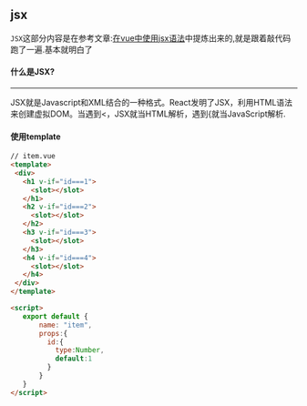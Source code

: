 ## jsx
`JSX`这部分内容是在参考文章:[在vue中使用jsx语法](https://juejin.im/post/5affa64df265da0b93488fdd#heading-0)中提炼出来的,就是跟着敲代码跑了一遍.基本就明白了

#### 什么是JSX?
---
JSX就是Javascript和XML结合的一种格式。React发明了JSX，利用HTML语法来创建虚拟DOM。当遇到<，JSX就当HTML解析，遇到{就当JavaScript解析.

#### 使用template
```html
// item.vue
<template>
 <div>
   <h1 v-if="id===1">
     <slot></slot>
   </h1>
   <h2 v-if="id===2">
     <slot></slot>
   </h2>
   <h3 v-if="id===3">
     <slot></slot>
   </h3>
   <h4 v-if="id===4">
     <slot></slot>
   </h4>
 </div>
</template>

<script>
   export default {
       name: "item",
       props:{
         id:{
           type:Number,
           default:1
         }
       }
   }
</script>
```